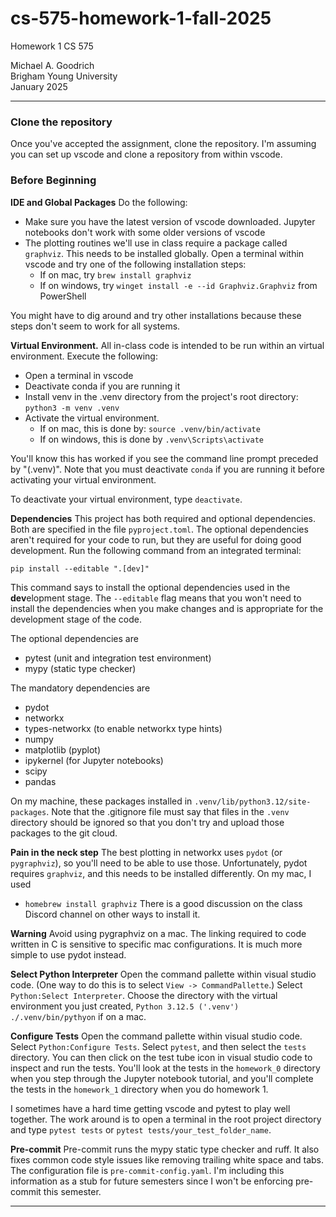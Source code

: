 # cs-575-homework-1-fall-2025
Homework 1 CS 575

Michael A. Goodrich <br>
Brigham Young University <br>
January 2025

---

### Clone the repository

Once you've accepted the assignment, clone the repository. I'm assuming you can set up vscode and clone a repository from within vscode.

### Before Beginning

**IDE and Global Packages**
Do the following:
- Make sure you have the latest version of vscode downloaded. Jupyter notebooks don't work with some older versions of vscode
- The plotting routines we'll use in class require a package called `graphviz`. This needs to be installed globally. Open a terminal within vscode and try one of the following installation steps:
  - If on mac, try `brew install graphviz`
  - If on windows, try `winget install -e --id Graphviz.Graphviz` from PowerShell

You might have to dig around and try other installations because these steps don't seem to work for all systems.



**Virtual Environment.**
All in-class code is intended to be run within an virtual environment. Execute the following:
- Open a terminal in vscode
- Deactivate conda if you are running it
- Install venv in the .venv directory from the project's root directory: `python3 -m venv .venv`
- Activate the virtual environment. 
  - If on mac, this is done by: `source .venv/bin/activate`
  - If on windows, this is done by `.venv\Scripts\activate`

You'll know this has worked if you see the command line prompt preceded by "(.venv)". Note that you must deactivate `conda` if you are running it before activating your virtual environment.

To deactivate your virtual environment, type `deactivate`.

**Dependencies** This project has both required and optional dependencies. Both are specified in the file `pyproject.toml`. The optional dependencies aren't required for your code to run, but they are useful for doing good development. Run the following command from an integrated terminal: 

`pip install --editable ".[dev]"` 

This command says to install the optional dependencies used in the **dev**elopment stage. The `--editable` flag means that you won't need to install the dependencies when you make changes and is appropriate for the development stage of the code.

The optional dependencies are
- pytest (unit and integration test environment)
- mypy (static type checker)

The mandatory dependencies are
- pydot
- networkx
- types-networkx (to enable networkx type hints)
- numpy
- matplotlib (pyplot)
- ipykernel (for Jupyter notebooks)
- scipy 
- pandas

On my machine, these packages installed in `.venv/lib/python3.12/site-packages`. Note that the .gitignore file must say that files in the `.venv` directory should be ignored so that you don't try and upload those packages to the git cloud. 

**Pain in the neck step**
The best plotting in networkx uses `pydot` (or `pygraphviz`), so you'll need to be able to use those. Unfortunately, pydot requires `graphviz`, and this needs to be installed differently. On my mac, I used
- `homebrew install graphviz`
There is a good discussion on the class Discord channel on other ways to install it.

**Warning** Avoid using pygraphviz on a mac. The linking required to code written in C is sensitive to specific mac configurations. It is much more simple to use pydot instead. 

**Select Python Interpreter** Open the command pallette within visual studio code. (One way to do this is to select `View -> CommandPallette`.) Select `Python:Select Interpreter`. Choose the directory with the virtual environment you just created, `Python 3.12.5 ('.venv') ./.venv/bin/pythyon` if on a mac.

**Configure Tests** Open the command pallette within visual studio code. Select `Python:Configure Tests`. Select `pytest`, and then select the `tests` directory. You can then click on the test tube icon in visual studio code to inspect and run the tests. You'll look at the tests in the `homework_0` directory when you step through the Jupyter notebook tutorial, and you'll complete the tests in the `homework_1` directory when you do homework 1.

I sometimes have a hard time getting vscode and pytest to play well together. The work around is to open a terminal in the root project directory and type `pytest tests` or `pytest tests/your_test_folder_name`. 

**Pre-commit** Pre-commit runs the mypy static type checker and ruff. It also fixes common code style issues like removing trailing white space and tabs. The configuration file is `pre-commit-config.yaml`. I'm including this information as a stub for future semesters since I won't be enforcing pre-commit this semester.

---



